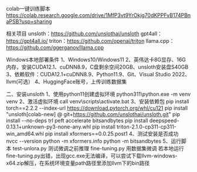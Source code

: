 colab一键训练脚本
https://colab.research.google.com/drive/1MfP3vt9YrOkjg70dKPPFvB174PBnaPSB?usp=sharing

相关项目
unsloth：https://github.com/unslothai/unsloth
gpt4all：https://gpt4all.io/
triton：https://github.com/openai/triton
llama.cpp：https://github.com/ggerganov/llama.cpp

Windows本地部署条件
1、Windows10/Windows11
2、英伟达卡8G显存、16G内存，安装CUDA12.1、cuDNN8.9，C盘剩余空间20GB、unsloth安装盘S40GB
3、依赖软件：CUDA12.1+cuDNN8.9、Python11.9、Git、Visual Studio 2022、llvm(可选）
4、HuggingFace账号，上传训练数据集

二、安装unsloth
1、使用python11创建虚拟环境
python311\python.exe -m venv venv
2、激活虚拟环境
call venv\scripts\activate.bat
3、安装依赖包
pip install torch==2.2.2 --index-url https://download.pytorch.org/whl/cu121
pip install "unsloth[colab-new] @ git+https://github.com/unslothai/unsloth.git"
pip install --no-deps trl peft accelerate bitsandbytes
pip install deepspeed-0.13.1+unknown-py3-none-any.whl
pip install  triton-2.1.0-cp311-cp311-win_amd64.whl
pip install xformers==0.0.25.post1
4、测试安装是否成功
nvcc  --version
python -m xformers.info
python -m bitsandbytes
5、运行脚本
test-unlora.py   测试微调之前推理
fine-tuning.py   用数据集微调
若本地运行fine-tuning.py出错，出现gcc.exe无法编译，可以尝试下载llvm-windows-x64.zip解压，在系统环境变量path路径里添加llvm下的bin路径
